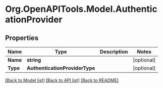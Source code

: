 # Org.OpenAPITools.Model.AuthenticationProvider

## Properties

Name | Type | Description | Notes
------------ | ------------- | ------------- | -------------
**Name** | **string** |  | [optional] 
**Type** | **AuthenticationProviderType** |  | [optional] 

[[Back to Model list]](../README.md#documentation-for-models) [[Back to API list]](../README.md#documentation-for-api-endpoints) [[Back to README]](../README.md)

